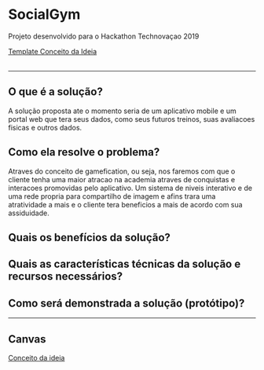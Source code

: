 # SocialGym
Projeto desenvolvido para o Hackathon Technovaçao 2019

<a href="#conceptidea">Template Conceito da Ideia</a><br><br>

________________________________________________________________________________________________________________________________________

<div id="conceptidea"></div>

## O que é a solução?
  A solução proposta ate o momento seria de um aplicativo mobile e um portal web que tera seus dados, como seus futuros treinos, suas avaliacoes fisicas e outros dados.

## Como ela resolve o problema?
   Atraves do conceito de gamefication, ou seja, nos faremos com que o cliente tenha uma maior atracao na academia atraves de conquistas e interacoes promovidas pelo aplicativo. Um sistema de niveis interativo e de uma rede propria para compartilho de imagem e afins trara uma atratividade a mais e o cliente tera beneficios a mais de acordo com sua assiduidade.
   
## Quais os benefícios da solução?
   
## Quais as características técnicas da solução e recursos  necessários?

## Como será demonstrada a solução (protótipo)?

________________________________________________________________________________________________________________________________________

## Canvas

<a href="https://imgur.com/b6xzf9L"> Conceito da ideia </a>
